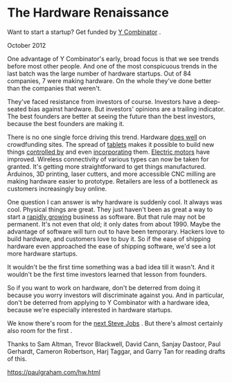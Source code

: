 # The Hardware Renaissance

Want to start a startup? Get funded by [Y Combinator](http://ycombinator.com/apply.html) .

October 2012

One advantage of Y Combinator's early, broad focus is that we see trends before most other people. And one of the most conspicuous trends in the last batch was the large number of hardware startups. Out of 84 companies, 7 were making hardware. On the whole they've done better than the companies that weren't.

They've faced resistance from investors of course. Investors have a deep-seated bias against hardware. But investors' opinions are a trailing indicator. The best founders are better at seeing the future than the best investors, because the best founders are making it.

There is no one single force driving this trend. Hardware [does well](http://bits.blogs.nytimes.com/2012/05/11/pebble-smartwatch-tops-out-at-10-million-on-kickstarter/) on crowdfunding sites. The spread of [tablets](https://paulgraham.com/tablets.html) makes it possible to build new things [controlled by](http://lockitron.com) and even [incorporating](http://doublerobotics.com) them. [Electric motors](http://www.boostedboards.com/) have improved. Wireless connectivity of various types can now be taken for granted. It's getting more straightforward to get things manufactured. Arduinos, 3D printing, laser cutters, and more accessible CNC milling are making hardware easier to prototype. Retailers are less of a bottleneck as customers increasingly buy online.

One question I can answer is why hardware is suddenly cool. It always was cool. Physical things are great. They just haven't been as great a way to start a [rapidly growing](https://paulgraham.com/growth.html) business as software. But that rule may not be permanent. It's not even that old; it only dates from about 1990. Maybe the advantage of software will turn out to have been temporary. Hackers love to build hardware, and customers love to buy it. So if the ease of shipping hardware even approached the ease of shipping software, we'd see a lot more hardware startups.

It wouldn't be the first time something was a bad idea till it wasn't. And it wouldn't be the first time investors learned that lesson from founders.

So if you want to work on hardware, don't be deterred from doing it because you worry investors will discriminate against you. And in particular, don't be deterred from applying to Y Combinator with a hardware idea, because we're especially interested in hardware startups.

We know there's room for the [next Steve Jobs](https://paulgraham.com/ambitious.html) . But there's almost certainly also room for the first .

Thanks to Sam Altman, Trevor Blackwell, David Cann, Sanjay Dastoor, Paul Gerhardt, Cameron Robertson, Harj Taggar, and Garry Tan for reading drafts of this.

https://paulgraham.com/hw.html
